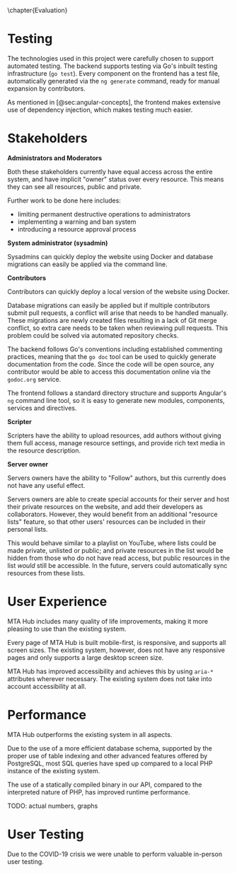 \chapter{Evaluation}

# Testing

The technologies used in this project were carefully chosen to support automated testing. The backend supports testing via Go's inbuilt testing infrastructure (`go test`). Every component on the frontend has a test file, automatically generated via the `ng generate` command, ready for manual expansion by contributors.

As mentioned in [@sec:angular-concepts], the frontend makes extensive use of dependency injection, which makes testing much easier.

# Stakeholders

**Administrators and Moderators**

Both these stakeholders currently have equal access across the entire system, and have implicit "owner" status over every resource. This means they can see all resources, public and private.

Further work to be done here includes:

- limiting permanent destructive operations to administrators
- implementing a warning and ban system
- introducing a resource approval process

**System administrator (sysadmin)**

Sysadmins can quickly deploy the website using Docker and database migrations can easily be applied via the command line.

**Contributors**

Contributors can quickly deploy a local version of the website using Docker.

Database migrations can easily be applied but if multiple contributors submit pull requests, a conflict will arise that needs to be handled manually. These migrations are newly created files resulting in a lack of Git merge conflict, so extra care needs to be taken when reviewing pull requests. This problem could be solved via automated repository checks.

The backend follows Go's conventions including established commenting practices, meaning that the `go doc` tool can be used to quickly generate documentation from the code. Since the code will be open source, any contributor would be able to access this documentation online via the `godoc.org` service.

The frontend follows a standard directory structure and supports Angular's `ng` command line tool, so it is easy to generate new modules, components, services and directives.

**Scripter**

Scripters have the ability to upload resources, add authors without giving them full access, manage resource settings, and provide rich text media in the resource description.

**Server owner**

Servers owners have the ability to "Follow" authors, but this currently does not have any useful effect.

Servers owners are able to create special accounts for their server and host their private resources on the website, and add their developers as collaborators. However, they would benefit from an additional "resource lists" feature, so that other users' resources can be included in their personal lists.

This would behave similar to a playlist on YouTube, where lists could be made private, unlisted or public; and private resources in the list would be hidden from those who do not have read access, but public resources in the list _would_ still be accessible. In the future, servers could automatically sync resources from these lists.


# User Experience

MTA Hub includes many quality of life improvements, making it more pleasing to use than the existing system.

Every page of MTA Hub is built mobile-first, is responsive, and supports all screen sizes. The existing system, however, does not have any responsive pages and only supports a large desktop screen size.

MTA Hub has improved accessibility and achieves this by using `aria-*` attributes wherever necessary. The existing system does not take into account accessibility at all.


# Performance

MTA Hub outperforms the existing system in all aspects.

Due to the use of a more efficient database schema, supported by the proper use of table indexing and other advanced features offered by PostgreSQL, most SQL queries have sped up compared to a local PHP instance of the existing system.

The use of a statically compiled binary in our API, compared to the interpreted nature of PHP, has improved runtime performance.

TODO: actual numbers, graphs

# User Testing

Due to the COVID-19 crisis we were unable to perform valuable in-person user testing.
